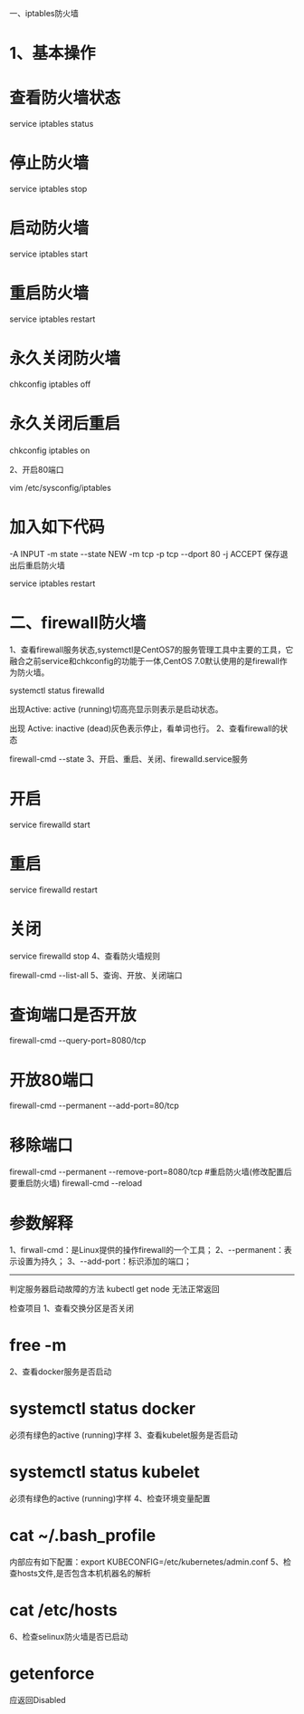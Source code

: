一、iptables防火墙
# 1、基本操作

# 查看防火墙状态

service iptables status  

# 停止防火墙

service iptables stop  

# 启动防火墙

service iptables start  

# 重启防火墙

service iptables restart  

# 永久关闭防火墙

chkconfig iptables off  

# 永久关闭后重启

chkconfig iptables on　　

2、开启80端口

vim /etc/sysconfig/iptables
# 加入如下代码
-A INPUT -m state --state NEW -m tcp -p tcp --dport 80 -j ACCEPT
保存退出后重启防火墙

service iptables restart
# 二、firewall防火墙

1、查看firewall服务状态,systemctl是CentOS7的服务管理工具中主要的工具，它融合之前service和chkconfig的功能于一体,CentOS 7.0默认使用的是firewall作为防火墙。

systemctl status firewalld

出现Active: active (running)切高亮显示则表示是启动状态。

出现 Active: inactive (dead)灰色表示停止，看单词也行。
2、查看firewall的状态

firewall-cmd --state
3、开启、重启、关闭、firewalld.service服务

# 开启
service firewalld start
# 重启
service firewalld restart
# 关闭
service firewalld stop
4、查看防火墙规则

firewall-cmd --list-all 
5、查询、开放、关闭端口

# 查询端口是否开放
firewall-cmd --query-port=8080/tcp
# 开放80端口
firewall-cmd --permanent --add-port=80/tcp
# 移除端口
firewall-cmd --permanent --remove-port=8080/tcp
#重启防火墙(修改配置后要重启防火墙)
firewall-cmd --reload

# 参数解释
1、firwall-cmd：是Linux提供的操作firewall的一个工具；
2、--permanent：表示设置为持久；
3、--add-port：标识添加的端口；


---
判定服务器启动故障的方法
kubectl get node 无法正常返回

检查项目
1、查看交换分区是否关闭
# free -m
2、查看docker服务是否启动
# systemctl status docker

必须有绿色的active (running)字样
3、查看kubelet服务是否启动
# systemctl status kubelet

必须有绿色的active (running)字样
4、检查环境变量配置
# cat ~/.bash_profile
内部应有如下配置：export KUBECONFIG=/etc/kubernetes/admin.conf
5、检查hosts文件,是否包含本机机器名的解析
# cat /etc/hosts
6、检查selinux防火墙是否已启动
# getenforce

应返回Disabled
